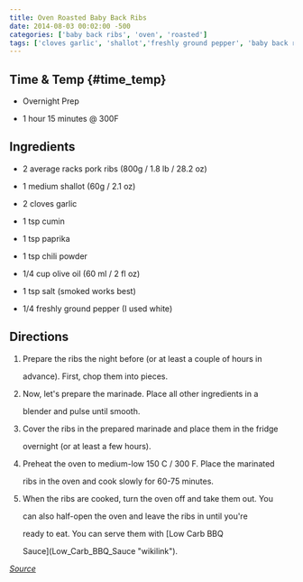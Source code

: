 ```yaml
---
title: Oven Roasted Baby Back Ribs
date: 2014-08-03 00:02:00 -500
categories: ['baby back ribs', 'oven', 'roasted']
tags: ['cloves garlic', 'shallot','freshly ground pepper', 'baby back ribs', 'overnight prep', 'chili powder', 'paprika', 'salt', 'olive oil', 'cumin']
---
```


## Time & Temp {#time_temp}



-   Overnight Prep

-   1 hour 15 minutes @ 300F



## Ingredients



-   2 average racks pork ribs (800g / 1.8 lb / 28.2 oz)

-   1 medium shallot (60g / 2.1 oz)

-   2 cloves garlic

-   1 tsp cumin

-   1 tsp paprika

-   1 tsp chili powder

-   1/4 cup olive oil (60 ml / 2 fl oz)

-   1 tsp salt (smoked works best)

-   1/4 freshly ground pepper (I used white)



## Directions



1.  Prepare the ribs the night before (or at least a couple of hours in

    advance). First, chop them into pieces.

2.  Now, let\'s prepare the marinade. Place all other ingredients in a

    blender and pulse until smooth.

3.  Cover the ribs in the prepared marinade and place them in the fridge

    overnight (or at least a few hours).

4.  Preheat the oven to medium-low 150 C / 300 F. Place the marinated

    ribs in the oven and cook slowly for 60-75 minutes.

5.  When the ribs are cooked, turn the oven off and take them out. You

    can also half-open the oven and leave the ribs in until you\'re

    ready to eat. You can serve them with [Low Carb BBQ

    Sauce](Low_Carb_BBQ_Sauce "wikilink").



*[Source](http://ketodietapp.com/Blog/post/2013/06/13/BBQ-Pork-Ribs-Perfect-Recipe-for-Fathers-Day)*

